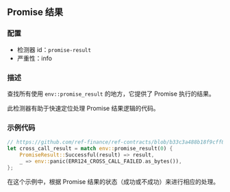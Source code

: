 
## Promise 结果

### 配置

* 检测器 id：`promise-result`
* 严重性：info

### 描述

查找所有使用 `env::promise_result` 的地方，它提供了 Promise 执行的结果。

此检测器有助于快速定位处理 Promise 结果逻辑的代码。

### 示例代码

```rust
// https://github.com/ref-finance/ref-contracts/blob/b33c3a488b18f9cff82a3fdd53bf65d6aac09e15/ref-exchange/src/lib.rs#L434
let cross_call_result = match env::promise_result(0) {
    PromiseResult::Successful(result) => result,
    _ => env::panic(ERR124_CROSS_CALL_FAILED.as_bytes()),
};
```

在这个示例中，根据 Promise 结果的状态（成功或不成功）来进行相应的处理。
